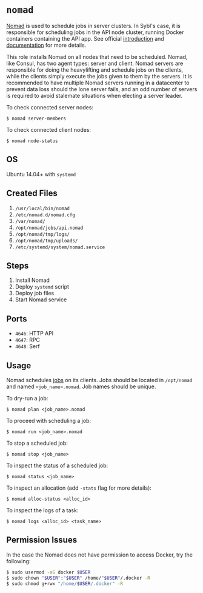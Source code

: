 # `nomad`

[Nomad](https://www.nomadproject.io) is used to schedule jobs in server clusters. In Sybl's case, it is responsible for scheduling jobs in the API node cluster, running Docker containers containing the API app. See official [introduction](https://www.nomadproject.io/intro/) and [documentation](https://www.nomadproject.io/docs/index.html) for more details.

This role installs Nomad on all nodes that need to be scheduled. Nomad, like Consul, has two agent types: server and client. Nomad servers are responsible for doing the heavylifting and schedule jobs on the clients, while the clients simply execute the jobs given to them by the servers. It is recommended to have multiple Nomad servers running in a datacenter to prevent data loss should the lone server fails, and an odd number of servers is required to avoid stalemate situations when electing a server leader.

To check connected server nodes:

```
$ nomad server-members
```

To check connected client nodes:

```
$ nomad node-status
```

## OS

Ubuntu 14.04+ with `systemd`

## Created Files

1. `/usr/local/bin/nomad`
2. `/etc/nomad.d/nomad.cfg`
3. `/var/nomad/`
4. `/opt/nomad/jobs/api.nomad`
5. `/opt/nomad/tmp/logs/`
6. `/opt/nomad/tmp/uploads/`
7. `/etc/systemd/system/nomad.service`

## Steps

1. Install Nomad
2. Deploy `systemd` script
3. Deploy job files
4. Start Nomad service

## Ports

- `4646`: HTTP API
- `4647`: RPC
- `4648`: Serf

## Usage

Nomad schedules [jobs](https://www.nomadproject.io/docs/job-specification/index.html) on its clients. Jobs should be located in `/opt/nomad` and named `<job_name>.nomad`. Job names should be unique.

To dry-run a job:

```
$ nomad plan <job_name>.nomad
```

To proceed with scheduling a job:

```
$ nomad run <job_name>.nomad
```

To stop a scheduled job:

```
$ nomad stop <job_name>
```

To inspect the status of a scheduled job:

```
$ nomad status <job_name>
```

To inspect an allocation (add `-stats` flag for more details):

```
$ nomad alloc-status <alloc_id>
```

To inspect the logs of a task:

```
$ nomad logs <alloc_id> <task_name>
```

## Permission Issues

In the case the Nomad does not have permission to access Docker, try the following:

```sh
$ sudo usermod -aG docker $USER
$ sudo chown "$USER":"$USER" /home/"$USER"/.docker -R
$ sudo chmod g+rwx "/home/$USER/.docker" -R
```